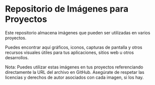  # Repositorio de Imágenes para Proyectos
Este repositorio almacena imágenes que pueden ser utilizadas en varios proyectos. 

Puedes encontrar aquí gráficos, iconos, capturas de pantalla y otros recursos visuales útiles para tus aplicaciones,  sitios web u otros desarrollos.

Nota: Puedes utilizar estas imágenes en tus proyectos referenciando directamente la URL del archivo en GitHub. Asegúrate de respetar las licencias y derechos de autor asociados con cada imagen, si los hay.
